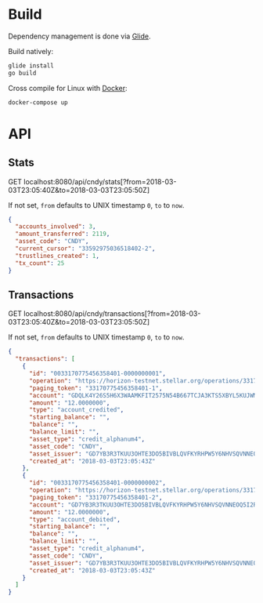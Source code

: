 # Build

Dependency management is done via [Glide](https://glide.sh).

Build natively:

```bash
glide install
go build
```

Cross compile for Linux with [Docker](https://docker.com/):

```bash
docker-compose up
```


# API

## Stats

GET localhost:8080/api/cndy/stats[?from=2018-03-03T23:05:40Z&to=2018-03-03T23:05:50Z]

If not set, `from` defaults to UNIX timestamp `0`, `to` to `now`.

```json
{
  "accounts_involved": 3,
  "amount_transferred": 2119,
  "asset_code": "CNDY",
  "current_cursor": "33592975036518402-2",
  "trustlines_created": 1,
  "tx_count": 25
}
```

## Transactions

GET localhost:8080/api/cndy/transactions[?from=2018-03-03T23:05:40Z&to=2018-03-03T23:05:50Z]

If not set, `from` defaults to UNIX timestamp `0`, `to` to `now`.

```json
{
  "transactions": [
    {
      "id": "0033170775456358401-0000000001",
      "operation": "https://horizon-testnet.stellar.org/operations/33170775456358401",
      "paging_token": "33170775456358401-1",
      "account": "GDQLK4Y26S5H6X3WAAMKFIT2575N54B667TCJA3KTS5XBYL5KUJWMFRM",
      "amount": "12.0000000",
      "type": "account_credited",
      "starting_balance": "",
      "balance": "",
      "balance_limit": "",
      "asset_type": "credit_alphanum4",
      "asset_code": "CNDY",
      "asset_issuer": "GD7YB3R3TKUU3OHTE3DO5BIVBLQVFKYRHPW5Y6NHVSQVNNEOQ5I2RKLU",
      "created_at": "2018-03-03T23:05:43Z"
    },
    {
      "id": "0033170775456358401-0000000002",
      "operation": "https://horizon-testnet.stellar.org/operations/33170775456358401",
      "paging_token": "33170775456358401-2",
      "account": "GD7YB3R3TKUU3OHTE3DO5BIVBLQVFKYRHPW5Y6NHVSQVNNEOQ5I2RKLU",
      "amount": "12.0000000",
      "type": "account_debited",
      "starting_balance": "",
      "balance": "",
      "balance_limit": "",
      "asset_type": "credit_alphanum4",
      "asset_code": "CNDY",
      "asset_issuer": "GD7YB3R3TKUU3OHTE3DO5BIVBLQVFKYRHPW5Y6NHVSQVNNEOQ5I2RKLU",
      "created_at": "2018-03-03T23:05:43Z"
    }
  ]
}
```
